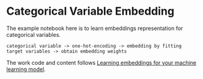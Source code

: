 
# Categorical Variable Embedding

The example notebook here is to learn embeddings representation for categorical variables.

```
categorical variable -> one-hot-encoding -> embedding by fitting target variables -> obtain embedding weights
```

The work code and content follows [Learning embeddings for your machine learning model](https://medium.com/spikelab/learning-embeddings-for-your-machine-learning-model-a6cb4bc6542e).